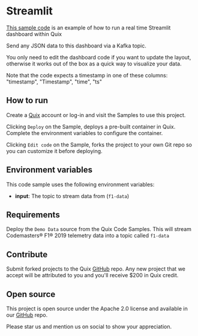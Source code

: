 # Streamlit

[This sample code](https://github.com/quixio/quix-samples/tree/develop/python/destinations/streamlit) is an example of how to run a real time Streamlit dashboard within Quix

Send any JSON data to this dashboard via a Kafka topic.

You only need to edit the dashboard code if you want to update the layout, otherwise it works out of the box as a quick way to visualize your data.

Note that the code expects a timestamp in one of these columns: "timestamp", "Timestamp", "time", "ts"

## How to run

Create a [Quix](https://portal.platform.quix.ai/self-sign-up?xlink=github) account or log-in and visit the Samples to use this project.

Clicking `Deploy` on the Sample, deploys a pre-built container in Quix. Complete the environment variables to configure the container.

Clicking `Edit code` on the Sample, forks the project to your own Git repo so you can customize it before deploying.

## Environment variables

This code sample uses the following environment variables:

- **input**: The topic to stream data from (`f1-data`)

## Requirements

Deploy the `Demo Data` source from the Quix Code Samples. This will stream Codemasters&reg; F1&reg; 2019 telemetry data into a topic called `f1-data`

## Contribute

Submit forked projects to the Quix [GitHub](https://github.com/quixio/quix-samples) repo. Any new project that we accept will be attributed to you and you'll receive $200 in Quix credit.

## Open source

This project is open source under the Apache 2.0 license and available in our [GitHub](https://github.com/quixio/quix-samples) repo.

Please star us and mention us on social to show your appreciation.


